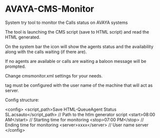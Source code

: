 # AVAYA-CMS-Monitor

System try tool to monitor the Calls status on AVAYA systems

The tool is launching the CMS script (save to HTML script) and read the HTML generated.

On the system bar the icon will show the agents status and the availability along with the calls waiting (if there are).

If no agents are available or calls are waiting a baloon message will be prompted.

Change cmsmonitor.xml settings for your needs.

<server> tag must be configured with the user name of the machine that will act as server.

Config structure:

\<config>
\<script_path>Save HTML-QueueAgent Status SL.acsauto\</script_path>  // Path to the htlm generator script
\<start>08:00 AM\</start> // Starting time for monitoring
\<stop>07:00 PM\</stop> // Ending time for monitoring
\<server>xxxx\</server> // User name server 
\</config>



